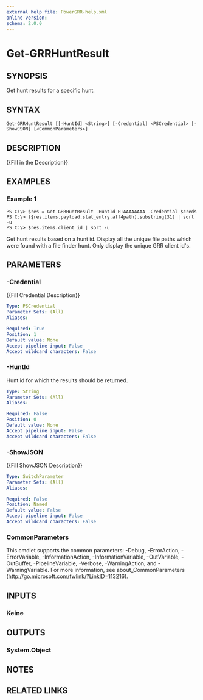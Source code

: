```yaml
---
external help file: PowerGRR-help.xml
online version: 
schema: 2.0.0
---
```


# Get-GRRHuntResult

## SYNOPSIS
Get hunt results for a specific hunt.

## SYNTAX

```
Get-GRRHuntResult [[-HuntId] <String>] [-Credential] <PSCredential> [-ShowJSON] [<CommonParameters>]
```

## DESCRIPTION
{{Fill in the Description}}

## EXAMPLES

### Example 1
```
PS C:\> $res = Get-GRRHuntResult -HuntId H:AAAAAAAA -Credential $creds
PS C:\> ($res.items.payload.stat_entry.aff4path).substring(31) | sort -u
PS C:\> $res.items.client_id | sort -u
```

Get hunt results based on a hunt id. Display all the unique file paths which
were found with a file finder hunt. Only display the unique GRR client id's.

## PARAMETERS

### -Credential
{{Fill Credential Description}}

```yaml
Type: PSCredential
Parameter Sets: (All)
Aliases: 

Required: True
Position: 1
Default value: None
Accept pipeline input: False
Accept wildcard characters: False
```

### -HuntId
Hunt id for which the results should be returned.

```yaml
Type: String
Parameter Sets: (All)
Aliases: 

Required: False
Position: 0
Default value: None
Accept pipeline input: False
Accept wildcard characters: False
```

### -ShowJSON
{{Fill ShowJSON Description}}

```yaml
Type: SwitchParameter
Parameter Sets: (All)
Aliases: 

Required: False
Position: Named
Default value: False
Accept pipeline input: False
Accept wildcard characters: False
```

### CommonParameters
This cmdlet supports the common parameters: -Debug, -ErrorAction, -ErrorVariable, -InformationAction, -InformationVariable, -OutVariable, -OutBuffer, -PipelineVariable, -Verbose, -WarningAction, and -WarningVariable. For more information, see about_CommonParameters (http://go.microsoft.com/fwlink/?LinkID=113216).

## INPUTS

### Keine

## OUTPUTS

### System.Object

## NOTES

## RELATED LINKS

